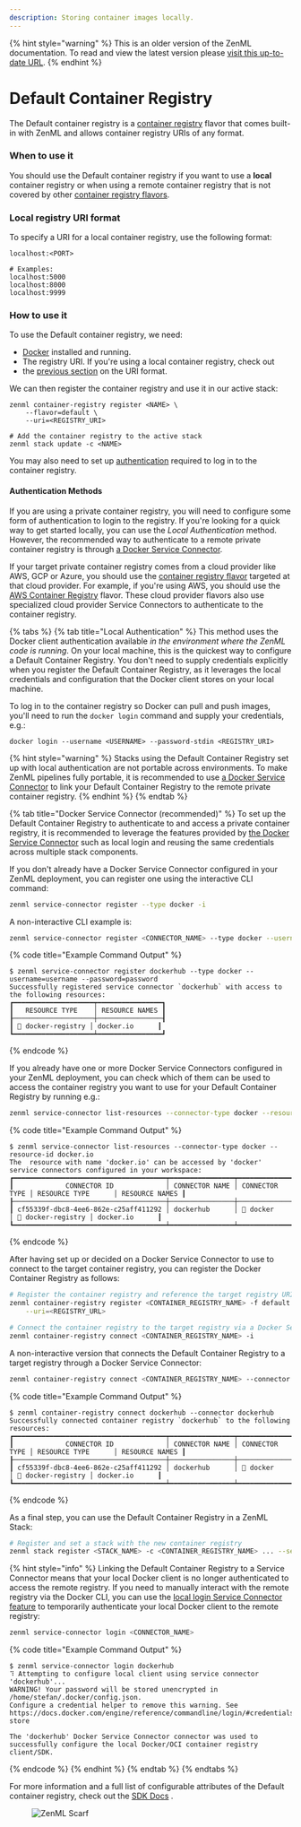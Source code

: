 ```yaml
---
description: Storing container images locally.
---
```


{% hint style="warning" %}
This is an older version of the ZenML documentation. To read and view the latest version please [visit this up-to-date URL](https://docs.zenml.io).
{% endhint %}


# Default Container Registry

The Default container registry is a [container registry](./container-registries.md) flavor that comes built-in with ZenML and allows container registry URIs of any format.

### When to use it

You should use the Default container registry if you want to use a **local** container registry or when using a remote container registry that is not covered by other [container registry flavors](./container-registries.md#container-registry-flavors).

### Local registry URI format

To specify a URI for a local container registry, use the following format:

```shell
localhost:<PORT>

# Examples:
localhost:5000
localhost:8000
localhost:9999
```

### How to use it

To use the Default container registry, we need:

* [Docker](https://www.docker.com) installed and running.
* The registry URI. If you're using a local container registry, check out
* the [previous section](default.md#local-registry-uri-format) on the URI format.

We can then register the container registry and use it in our active stack:

```shell
zenml container-registry register <NAME> \
    --flavor=default \
    --uri=<REGISTRY_URI>

# Add the container registry to the active stack
zenml stack update -c <NAME>
```

You may also need to set up [authentication](default.md#authentication-methods) required to log in to the container registry.

#### Authentication Methods

If you are using a private container registry, you will need to configure some form of authentication to login to the registry. If you're looking for a quick way to get started locally, you can use the _Local Authentication_ method. However, the recommended way to authenticate to a remote private container registry is through [a Docker Service Connector](../../how-to/auth-management/docker-service-connector.md).

If your target private container registry comes from a cloud provider like AWS, GCP or Azure, you should use the [container registry flavor](./container-registries.md#container-registry-flavors) targeted at that cloud provider. For example, if you're using AWS, you should use the [AWS Container Registry](aws.md) flavor. These cloud provider flavors also use specialized cloud provider Service Connectors to authenticate to the container registry.

{% tabs %}
{% tab title="Local Authentication" %}
This method uses the Docker client authentication available _in the environment where the ZenML code is running_. On your local machine, this is the quickest way to configure a Default Container Registry. You don't need to supply credentials explicitly when you register the Default Container Registry, as it leverages the local credentials and configuration that the Docker client stores on your local machine.

To log in to the container registry so Docker can pull and push images, you'll need to run the `docker login` command and supply your credentials, e.g.:

```shell
docker login --username <USERNAME> --password-stdin <REGISTRY_URI>
```

{% hint style="warning" %}
Stacks using the Default Container Registry set up with local authentication are not portable across environments. To make ZenML pipelines fully portable, it is recommended to use [a Docker Service Connector](../../how-to/auth-management/docker-service-connector.md) to link your Default Container Registry to the remote private container registry.
{% endhint %}
{% endtab %}

{% tab title="Docker Service Connector (recommended)" %}
To set up the Default Container Registry to authenticate to and access a private container registry, it is recommended to leverage the features provided by [the Docker Service Connector](../../how-to/auth-management/docker-service-connector.md) such as local login and reusing the same credentials across multiple stack components.

If you don't already have a Docker Service Connector configured in your ZenML deployment, you can register one using the interactive CLI command:

```sh
zenml service-connector register --type docker -i
```

A non-interactive CLI example is:

```sh
zenml service-connector register <CONNECTOR_NAME> --type docker --username=<USERNAME> --password=<PASSWORD_OR_TOKEN>
```

{% code title="Example Command Output" %}
```
$ zenml service-connector register dockerhub --type docker --username=username --password=password
Successfully registered service connector `dockerhub` with access to the following resources:
┏━━━━━━━━━━━━━━━━━━━━┯━━━━━━━━━━━━━━━━┓
┃   RESOURCE TYPE    │ RESOURCE NAMES ┃
┠────────────────────┼────────────────┨
┃ 🐳 docker-registry │ docker.io      ┃
┗━━━━━━━━━━━━━━━━━━━━┷━━━━━━━━━━━━━━━━┛
```
{% endcode %}

If you already have one or more Docker Service Connectors configured in your ZenML deployment, you can check which of them can be used to access the container registry you want to use for your Default Container Registry by running e.g.:

```sh
zenml service-connector list-resources --connector-type docker --resource-id <REGISTRY_URI>
```

{% code title="Example Command Output" %}
```
$ zenml service-connector list-resources --connector-type docker --resource-id docker.io
The  resource with name 'docker.io' can be accessed by 'docker' service connectors configured in your workspace:
┏━━━━━━━━━━━━━━━━━━━━━━━━━━━━━━━━━━━━━━┯━━━━━━━━━━━━━━━━┯━━━━━━━━━━━━━━━━┯━━━━━━━━━━━━━━━━━━━━┯━━━━━━━━━━━━━━━━┓
┃             CONNECTOR ID             │ CONNECTOR NAME │ CONNECTOR TYPE │ RESOURCE TYPE      │ RESOURCE NAMES ┃
┠──────────────────────────────────────┼────────────────┼────────────────┼────────────────────┼────────────────┨
┃ cf55339f-dbc8-4ee6-862e-c25aff411292 │ dockerhub      │ 🐳 docker      │ 🐳 docker-registry │ docker.io      ┃
┗━━━━━━━━━━━━━━━━━━━━━━━━━━━━━━━━━━━━━━┷━━━━━━━━━━━━━━━━┷━━━━━━━━━━━━━━━━┷━━━━━━━━━━━━━━━━━━━━┷━━━━━━━━━━━━━━━━┛
```
{% endcode %}

After having set up or decided on a Docker Service Connector to use to connect to the target container registry, you can register the Docker Container Registry as follows:

```sh
# Register the container registry and reference the target registry URI
zenml container-registry register <CONTAINER_REGISTRY_NAME> -f default \
    --uri=<REGISTRY_URL>

# Connect the container registry to the target registry via a Docker Service Connector
zenml container-registry connect <CONTAINER_REGISTRY_NAME> -i
```

A non-interactive version that connects the Default Container Registry to a target registry through a Docker Service Connector:

```sh
zenml container-registry connect <CONTAINER_REGISTRY_NAME> --connector <CONNECTOR_ID>
```

{% code title="Example Command Output" %}
```
$ zenml container-registry connect dockerhub --connector dockerhub
Successfully connected container registry `dockerhub` to the following resources:
┏━━━━━━━━━━━━━━━━━━━━━━━━━━━━━━━━━━━━━━┯━━━━━━━━━━━━━━━━┯━━━━━━━━━━━━━━━━┯━━━━━━━━━━━━━━━━━━━━┯━━━━━━━━━━━━━━━━┓
┃             CONNECTOR ID             │ CONNECTOR NAME │ CONNECTOR TYPE │ RESOURCE TYPE      │ RESOURCE NAMES ┃
┠──────────────────────────────────────┼────────────────┼────────────────┼────────────────────┼────────────────┨
┃ cf55339f-dbc8-4ee6-862e-c25aff411292 │ dockerhub      │ 🐳 docker      │ 🐳 docker-registry │ docker.io      ┃
┗━━━━━━━━━━━━━━━━━━━━━━━━━━━━━━━━━━━━━━┷━━━━━━━━━━━━━━━━┷━━━━━━━━━━━━━━━━┷━━━━━━━━━━━━━━━━━━━━┷━━━━━━━━━━━━━━━━┛
```
{% endcode %}

As a final step, you can use the Default Container Registry in a ZenML Stack:

```sh
# Register and set a stack with the new container registry
zenml stack register <STACK_NAME> -c <CONTAINER_REGISTRY_NAME> ... --set
```

{% hint style="info" %}
Linking the Default Container Registry to a Service Connector means that your local Docker client is no longer authenticated to access the remote registry. If you need to manually interact with the remote registry via the Docker CLI, you can use the [local login Service Connector feature](../../how-to/auth-management/service-connectors-guide.md#configure-local-clients) to temporarily authenticate your local Docker client to the remote registry:

```sh
zenml service-connector login <CONNECTOR_NAME>
```

{% code title="Example Command Output" %}
```
$ zenml service-connector login dockerhub
⠹ Attempting to configure local client using service connector 'dockerhub'...
WARNING! Your password will be stored unencrypted in /home/stefan/.docker/config.json.
Configure a credential helper to remove this warning. See
https://docs.docker.com/engine/reference/commandline/login/#credentials-store

The 'dockerhub' Docker Service Connector connector was used to successfully configure the local Docker/OCI container registry client/SDK.
```
{% endcode %}
{% endhint %}
{% endtab %}
{% endtabs %}

For more information and a full list of configurable attributes of the Default container registry, check out the [SDK Docs](https://sdkdocs.zenml.io/latest/integration\_code\_docs/integrations-aws/#zenml.integrations.aws.container\_registries.default\_container\_registry.DefaultContainerRegistry) .

<figure><img src="https://static.scarf.sh/a.png?x-pxid=f0b4f458-0a54-4fcd-aa95-d5ee424815bc" alt="ZenML Scarf"><figcaption></figcaption></figure>
